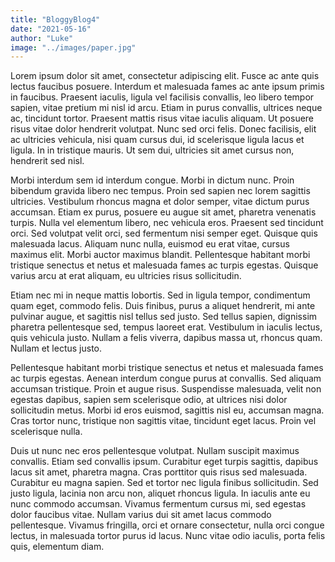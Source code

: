 ```yaml
---
title: "BloggyBlog4"
date: "2021-05-16"
author: "Luke"
image: "../images/paper.jpg"
---
```


Lorem ipsum dolor sit amet, consectetur adipiscing elit. Fusce ac ante quis lectus faucibus posuere. Interdum et malesuada fames ac ante ipsum primis in faucibus. Praesent iaculis, ligula vel facilisis convallis, leo libero tempor sapien, vitae pretium mi nisl id arcu. Etiam in purus convallis, ultrices neque ac, tincidunt tortor. Praesent mattis risus vitae iaculis aliquam. Ut posuere risus vitae dolor hendrerit volutpat. Nunc sed orci felis. Donec facilisis, elit ac ultricies vehicula, nisi quam cursus dui, id scelerisque ligula lacus et ligula. In in tristique mauris. Ut sem dui, ultricies sit amet cursus non, hendrerit sed nisl.

Morbi interdum sem id interdum congue. Morbi in dictum nunc. Proin bibendum gravida libero nec tempus. Proin sed sapien nec lorem sagittis ultricies. Vestibulum rhoncus magna et dolor semper, vitae dictum purus accumsan. Etiam ex purus, posuere eu augue sit amet, pharetra venenatis turpis. Nulla vel elementum libero, nec vehicula eros. Praesent sed tincidunt orci. Sed volutpat velit orci, sed fermentum nisi semper eget. Quisque quis malesuada lacus. Aliquam nunc nulla, euismod eu erat vitae, cursus maximus elit. Morbi auctor maximus blandit. Pellentesque habitant morbi tristique senectus et netus et malesuada fames ac turpis egestas. Quisque varius arcu at erat aliquam, eu ultricies risus sollicitudin.

Etiam nec mi in neque mattis lobortis. Sed in ligula tempor, condimentum quam eget, commodo felis. Duis finibus, purus a aliquet hendrerit, mi ante pulvinar augue, et sagittis nisl tellus sed justo. Sed tellus sapien, dignissim pharetra pellentesque sed, tempus laoreet erat. Vestibulum in iaculis lectus, quis vehicula justo. Nullam a felis viverra, dapibus massa ut, rhoncus quam. Nullam et lectus justo.

Pellentesque habitant morbi tristique senectus et netus et malesuada fames ac turpis egestas. Aenean interdum congue purus at convallis. Sed aliquam accumsan tristique. Proin et augue risus. Suspendisse malesuada, velit non egestas dapibus, sapien sem scelerisque odio, at ultrices nisi dolor sollicitudin metus. Morbi id eros euismod, sagittis nisl eu, accumsan magna. Cras tortor nunc, tristique non sagittis vitae, tincidunt eget lacus. Proin vel scelerisque nulla.

Duis ut nunc nec eros pellentesque volutpat. Nullam suscipit maximus convallis. Etiam sed convallis ipsum. Curabitur eget turpis sagittis, dapibus lacus sit amet, pharetra magna. Cras porttitor quis risus sed malesuada. Curabitur eu magna sapien. Sed et tortor nec ligula finibus sollicitudin. Sed justo ligula, lacinia non arcu non, aliquet rhoncus ligula. In iaculis ante eu nunc commodo accumsan. Vivamus fermentum cursus mi, sed egestas dolor faucibus vitae. Nullam varius dui sit amet lacus commodo pellentesque. Vivamus fringilla, orci et ornare consectetur, nulla orci congue lectus, in malesuada tortor purus id lacus. Nunc vitae odio iaculis, porta felis quis, elementum diam.

